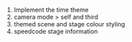 1. Implement the time theme
2. camera mode > self and third
3. themed scene and stage colour styling
4. speedcode stage information